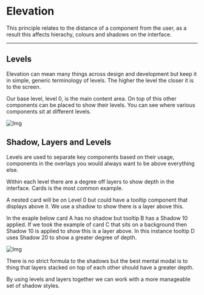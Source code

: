 
# Elevation

This principle relates to the distance of a component from the user, as a result this affects hierachy, colours and shadows on the interface.

---

## Levels

Elevation can mean many things across design and development but keep it in simple, generic terminology of levels. The higher the level the closer it is to the screen.

Our base level, level 0, is the main content area. On top of this other components can be placed to show their levels. You can see where various components sit at different levels.

![Img](https://studio-assets.supernova.io/design-systems/16150/54437d9d-3906-445c-9c85-cf2d9f14fbf4.jpg?Expires=1977609600&Policy=eyJTdGF0ZW1lbnQiOlt7IlJlc291cmNlIjoiaHR0cHM6Ly9zdHVkaW8tYXNzZXRzLnN1cGVybm92YS5pby9kZXNpZ24tc3lzdGVtcy8xNjE1MC81NDQzN2Q5ZC0zOTA2LTQ0NWMtOWM4NS1jZjJkOWYxNGZiZjQuanBnIiwiQ29uZGl0aW9uIjp7IkRhdGVMZXNzVGhhbiI6eyJBV1M6RXBvY2hUaW1lIjoxOTc3NjA5NjAwfX19XX0_&Signature=D~hvrjdlOLPAAfMRmOAoo5inol-PKQbfOCCnFcSYKt44smDF4lKrAg8-Ye8tP-3MHIENSAlnBXQ-JadCNusWB9Ne4Wh~sgK14pvnRxm68OVrbrBzibww8oopfsAkczA8Yd7rHfOxcIRfycnq5rgTXAcXvFp3S41RZJKuWNSDFtbzhohBKGFkRTzdHWhTKwlVBbMyjx9ypU4ZRaV7uwtDlVpDVsPihZMTHXoTweDCh7WnF53OCd~Av50pUDaugtZZD4RkUNmR6xbWFdpBJagFxgTSaygYlNdjK-DfIepo9mFxzZ0ncuSysV9zbZWA-EQS6G7jwjq5jS9w87EmiB~AQw__&Key-Pair-Id=APKAJGK34LCCAUR7N6LA)

## Shadow, Layers and Levels

Levels are used to separate key components based on their usage, components in the overlays you would always want to be above everything else.

Within each level there are a degree off layers to show depth in the interface. Cards is the most common example.

A nested card will be on Level 0 but could have a tooltip component that displays above it. We use a shadow to show there is a layer above this. 

In the exaple below card A has no shadow but tooltip B has a Shadow 10 applied. If we took the example of card C that sits on a background then Shadow 10 is applied to show this is a layer above. In this instance tooltip D uses Shadow 20 to show a greater degree of depth.

![Img](https://studio-assets.supernova.io/design-systems/16150/6f05f5d0-7c57-4216-8d18-b7608d56b34d.jpg?Expires=1977609600&Policy=eyJTdGF0ZW1lbnQiOlt7IlJlc291cmNlIjoiaHR0cHM6Ly9zdHVkaW8tYXNzZXRzLnN1cGVybm92YS5pby9kZXNpZ24tc3lzdGVtcy8xNjE1MC82ZjA1ZjVkMC03YzU3LTQyMTYtOGQxOC1iNzYwOGQ1NmIzNGQuanBnIiwiQ29uZGl0aW9uIjp7IkRhdGVMZXNzVGhhbiI6eyJBV1M6RXBvY2hUaW1lIjoxOTc3NjA5NjAwfX19XX0_&Signature=mOPkoW7L8h8fXAwAt11XYHU9jyImE~O5dKEEIIWmNG-VjPqWqmzr4eSMzJYyKE2KxJCje4NrZ4l1Jyc5CeZcubx2r4cGfc0~QMTfoR~v-AdGOSXxJvdytUas4UQuuavPP2tiKR6Xin8B-w2xD~4LPFOBJpcc7X23QfgxgjEVoVqckZvOiUBtDUqekAaVlAOyIzV11PG4BFLMf~EHB~MH4NsGEd9088eq-eUpZAcWR7uxiknC4Mdfn67SrhNKp49Hc2rbLQs5Ua63bRI4o~TNSrD-mrbTIgpy1VbKm4~eZcg6MvMjLWNGSZNpHREh4BqlrCpYuDD02O4WN3KyfMldpA__&Key-Pair-Id=APKAJGK34LCCAUR7N6LA)

There is no strict formula to the shadows but the best mental modal is to thing that layers stacked on top of each other should have a greater depth.

By using levels and layers together we can work with a more manageable set of shadow styles.